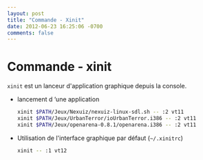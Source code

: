 ```yaml
---
layout: post
title: "Commande - Xinit"
date: 2012-06-23 16:25:06 -0700
comments: false
---
```


# Commande - xinit

`xinit` est un lanceur d'application graphique depuis la console.

* lancement d ‘une application

	```bash
	xinit $PATH/Jeux/Nexuiz/nexuiz-linux-sdl.sh -- :2 vt11
	xinit $PATH/Jeux/UrbanTerror/ioUrbanTerror.i386 -- :2 vt11
	xinit $PATH/Jeux/openarena-0.8.1/openarena.i386 -- :2 vt11
	```

* Utilisation de l'interface graphique par défaut (`~/.xinitrc`)

	```bash
	xinit -- :1 vt12
	```

